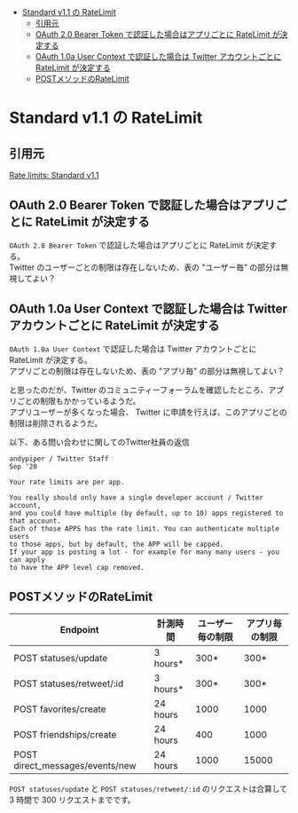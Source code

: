 <!-- TOC START min:1 max:3 link:true asterisk:false update:true -->
- [Standard v1.1 の RateLimit](#standard-v11-の-ratelimit)
  - [引用元](#引用元)
  - [OAuth 2.0 Bearer Token で認証した場合はアプリごとに RateLimit が決定する](#oauth-20-bearer-token-で認証した場合はアプリごとに-ratelimit-が決定する)
  - [OAuth 1.0a User Context で認証した場合は Twitter アカウントごとに RateLimit が決定する](#oauth-10a-user-context-で認証した場合は-twitter-アカウントごとに-ratelimit-が決定する)
  - [POSTメソッドのRateLimit](#postメソッドのratelimit)
<!-- TOC END -->


# Standard v1.1 の RateLimit

## 引用元

[Rate limits: Standard v1.1](https://developer.twitter.com/en/docs/twitter-api/v1/rate-limits)


## OAuth 2.0 Bearer Token で認証した場合はアプリごとに RateLimit が決定する

`OAuth 2.0 Bearer Token` で認証した場合はアプリごとに RateLimit が決定する。  
Twitter のユーザーごとの制限は存在しないため、表の "ユーザー毎" の部分は無視してよい？


## OAuth 1.0a User Context で認証した場合は Twitter アカウントごとに RateLimit が決定する

`OAuth 1.0a User Context` で認証した場合は Twitter アカウントごとに RateLimit が決定する。  
アプリごとの制限は存在しないため、表の "アプリ毎" の部分は無視してよい？

と思ったのだが、Twitter のコミュニティーフォーラムを確認したところ、アプリごとの制限もかかっているようだ。  
アプリユーザーが多くなった場合、 Twitter に申請を行えば、このアプリごとの制限は削除されるようだ。

以下、ある問い合わせに関してのTwitter社員の返信

```
andypiper / Twitter Staff
Sep '20

Your rate limits are per app.

You really should only have a single developer account / Twitter account,
and you could have multiple (by default, up to 10) apps registered to that account.
Each of those APPS has the rate limit. You can authenticate multiple users
to those apps, but by default, the APP will be capped.
If your app is posting a lot - for example for many many users - you can apply
to have the APP level cap removed.
```


## POSTメソッドのRateLimit

Endpoint                        | 計測時間 | ユーザー毎の制限 | アプリ毎の制限
--------------------------------|----------|------------------|---------------
POST statuses/update            | 3 hours* | 300*             | 300*
POST statuses/retweet/:id       | 3 hours* | 300*             | 300*
POST favorites/create           | 24 hours | 1000             | 1000
POST friendships/create         | 24 hours | 400              | 1000
POST direct_messages/events/new | 24 hours | 1000             | 15000

`POST statuses/update` と `POST statuses/retweet/:id` のリクエストは合算して  
3 時間で 300 リクエストまでです。
